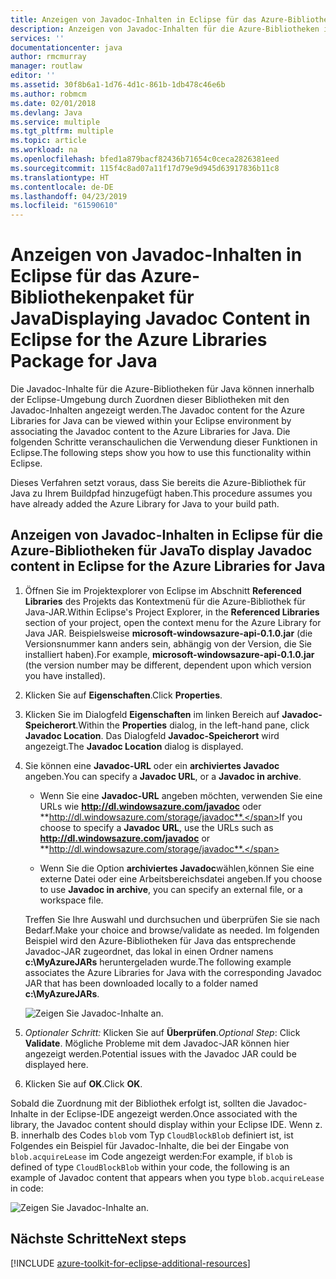 ```yaml
---
title: Anzeigen von Javadoc-Inhalten in Eclipse für das Azure-Bibliothekenpaket für Java
description: Anzeigen von Javadoc-Inhalten für die Azure-Bibliotheken in Eclipse.
services: ''
documentationcenter: java
author: rmcmurray
manager: routlaw
editor: ''
ms.assetid: 30f8b6a1-1d76-4d1c-861b-1db478c46e6b
ms.author: robmcm
ms.date: 02/01/2018
ms.devlang: Java
ms.service: multiple
ms.tgt_pltfrm: multiple
ms.topic: article
ms.workload: na
ms.openlocfilehash: bfed1a879bacf82436b71654c0ceca2826381eed
ms.sourcegitcommit: 115f4c8ad07a11f17d79e9d945d63917836b11c8
ms.translationtype: HT
ms.contentlocale: de-DE
ms.lasthandoff: 04/23/2019
ms.locfileid: "61590610"
---
```

# <a name="displaying-javadoc-content-in-eclipse-for-the-azure-libraries-package-for-java"></a><span data-ttu-id="ba848-103">Anzeigen von Javadoc-Inhalten in Eclipse für das Azure-Bibliothekenpaket für Java</span><span class="sxs-lookup"><span data-stu-id="ba848-103">Displaying Javadoc Content in Eclipse for the Azure Libraries Package for Java</span></span>

<span data-ttu-id="ba848-104">Die Javadoc-Inhalte für die Azure-Bibliotheken für Java können innerhalb der Eclipse-Umgebung durch Zuordnen dieser Bibliotheken mit den Javadoc-Inhalten angezeigt werden.</span><span class="sxs-lookup"><span data-stu-id="ba848-104">The Javadoc content for the Azure Libraries for Java can be viewed within your Eclipse environment by associating the Javadoc content to the Azure Libraries for Java.</span></span> <span data-ttu-id="ba848-105">Die folgenden Schritte veranschaulichen die Verwendung dieser Funktionen in Eclipse.</span><span class="sxs-lookup"><span data-stu-id="ba848-105">The following steps show you how to use this functionality within Eclipse.</span></span>

<span data-ttu-id="ba848-106">Dieses Verfahren setzt voraus, dass Sie bereits die Azure-Bibliothek für Java zu Ihrem Buildpfad hinzugefügt haben.</span><span class="sxs-lookup"><span data-stu-id="ba848-106">This procedure assumes you have already added the Azure Library for Java to your build path.</span></span>

## <a name="to-display-javadoc-content-in-eclipse-for-the-azure-libraries-for-java"></a><span data-ttu-id="ba848-107">Anzeigen von Javadoc-Inhalten in Eclipse für die Azure-Bibliotheken für Java</span><span class="sxs-lookup"><span data-stu-id="ba848-107">To display Javadoc content in Eclipse for the Azure Libraries for Java</span></span>

1. <span data-ttu-id="ba848-108">Öffnen Sie im Projektexplorer von Eclipse im Abschnitt **Referenced Libraries** des Projekts das Kontextmenü für die Azure-Bibliothek für Java-JAR.</span><span class="sxs-lookup"><span data-stu-id="ba848-108">Within Eclipse's Project Explorer, in the **Referenced Libraries** section of your project, open the context menu for the Azure Library for Java JAR.</span></span> <span data-ttu-id="ba848-109">Beispielsweise **microsoft-windowsazure-api-0.1.0.jar** (die Versionsnummer kann anders sein, abhängig von der Version, die Sie installiert haben).</span><span class="sxs-lookup"><span data-stu-id="ba848-109">For example, **microsoft-windowsazure-api-0.1.0.jar** (the version number may be different, dependent upon which version you have installed).</span></span>

1. <span data-ttu-id="ba848-110">Klicken Sie auf **Eigenschaften**.</span><span class="sxs-lookup"><span data-stu-id="ba848-110">Click **Properties**.</span></span>

1. <span data-ttu-id="ba848-111">Klicken Sie im Dialogfeld **Eigenschaften** im linken Bereich auf **Javadoc-Speicherort**.</span><span class="sxs-lookup"><span data-stu-id="ba848-111">Within the **Properties** dialog, in the left-hand pane, click **Javadoc Location**.</span></span> <span data-ttu-id="ba848-112">Das Dialogfeld **Javadoc-Speicherort** wird angezeigt.</span><span class="sxs-lookup"><span data-stu-id="ba848-112">The **Javadoc Location** dialog is displayed.</span></span>

1. <span data-ttu-id="ba848-113">Sie können eine **Javadoc-URL** oder ein **archiviertes Javadoc** angeben.</span><span class="sxs-lookup"><span data-stu-id="ba848-113">You can specify a **Javadoc URL**, or a **Javadoc in archive**.</span></span>

   * <span data-ttu-id="ba848-114">Wenn Sie eine **Javadoc-URL** angeben möchten, verwenden Sie eine URLs wie **http://dl.windowsazure.com/javadoc** oder **http://dl.windowsazure.com/storage/javadoc**.</span><span class="sxs-lookup"><span data-stu-id="ba848-114">If you choose to specify a **Javadoc URL**, use the URLs such as **http://dl.windowsazure.com/javadoc** or **http://dl.windowsazure.com/storage/javadoc**.</span></span>

   * <span data-ttu-id="ba848-115">Wenn Sie die Option **archiviertes Javadoc**wählen,können Sie eine externe Datei oder eine Arbeitsbereichsdatei angeben.</span><span class="sxs-lookup"><span data-stu-id="ba848-115">If you choose to use **Javadoc in archive**, you can specify an external file, or a workspace file.</span></span>

   <span data-ttu-id="ba848-116">Treffen Sie Ihre Auswahl und durchsuchen und überprüfen Sie sie nach Bedarf.</span><span class="sxs-lookup"><span data-stu-id="ba848-116">Make your choice and browse/validate as needed.</span></span> <span data-ttu-id="ba848-117">Im folgenden Beispiel wird den Azure-Bibliotheken für Java das entsprechende Javadoc-JAR zugeordnet, das lokal in einen Ordner namens **c:\MyAzureJARs** heruntergeladen wurde.</span><span class="sxs-lookup"><span data-stu-id="ba848-117">The following example associates the Azure Libraries for Java with the corresponding Javadoc JAR that has been downloaded locally to a folder named **c:\MyAzureJARs**.</span></span>

   ![Zeigen Sie Javadoc-Inhalte an.][ic553487]

1. <span data-ttu-id="ba848-119">*Optionaler Schritt:* Klicken Sie auf **Überprüfen**.</span><span class="sxs-lookup"><span data-stu-id="ba848-119">*Optional Step*: Click **Validate**.</span></span> <span data-ttu-id="ba848-120">Mögliche Probleme mit dem Javadoc-JAR können hier angezeigt werden.</span><span class="sxs-lookup"><span data-stu-id="ba848-120">Potential issues with the Javadoc JAR could be displayed here.</span></span>

1. <span data-ttu-id="ba848-121">Klicken Sie auf **OK**.</span><span class="sxs-lookup"><span data-stu-id="ba848-121">Click **OK**.</span></span>

<span data-ttu-id="ba848-122">Sobald die Zuordnung mit der Bibliothek erfolgt ist, sollten die Javadoc-Inhalte in der Eclipse-IDE angezeigt werden.</span><span class="sxs-lookup"><span data-stu-id="ba848-122">Once associated with the library, the Javadoc content should display within your Eclipse IDE.</span></span> <span data-ttu-id="ba848-123">Wenn z. B. innerhalb des Codes `blob` vom Typ `CloudBlockBlob` definiert ist, ist Folgendes ein Beispiel für Javadoc-Inhalte, die bei der Eingabe von `blob.acquireLease` im Code angezeigt werden:</span><span class="sxs-lookup"><span data-stu-id="ba848-123">For example, if `blob` is defined of type `CloudBlockBlob` within your code, the following is an example of Javadoc content that appears when you type `blob.acquireLease` in code:</span></span>

![Zeigen Sie Javadoc-Inhalte an.][ic553488]

## <a name="next-steps"></a><span data-ttu-id="ba848-125">Nächste Schritte</span><span class="sxs-lookup"><span data-stu-id="ba848-125">Next steps</span></span>

[!INCLUDE [azure-toolkit-for-eclipse-additional-resources](../includes/azure-toolkit-for-eclipse-additional-resources.md)]

<!-- URL List -->

<!-- Legacy MSDN URL = https://msdn.microsoft.com/library/azure/hh698319.aspx -->

<!-- IMG List -->

[ic553487]: media/azure-toolkit-for-eclipse-displaying-javadoc-content-for-azure-libraries/ic553487.png
[ic553488]: media/azure-toolkit-for-eclipse-displaying-javadoc-content-for-azure-libraries/ic553488.png
